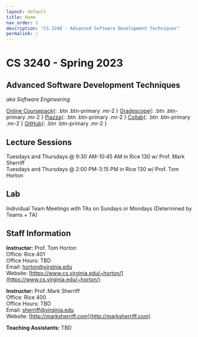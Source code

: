 ```yaml
---
layout: default
title: Home
nav_order: 1
description: "CS 3240 - Advanced Software Development Techniques"
permalink: /
---
```


# CS 3240 - Spring 2023
## Advanced Software Development Techniques
_aka Software Engineering_

[Online Coursepack](https://www.cs3240.org){: .btn  .btn-primary .mr-2 }
[Gradescope](https://www.gradescope.com/courses/480880){: .btn .btn-primary .mr-2  }
[Piazza](https://piazza.com/class/lcgef9rve851z3){: .btn .btn-primary .mr-2  }
[Collab](https://collab.its.virginia.edu/portal/site/2197cf3f-713c-4297-bfbc-1d6e65d94993/){: .btn .btn-primary .mr-2  }
[GitHub](https://github.com/uva-cs3240-s23){: .btn .btn-primary .mr-2  }

## Lecture Sessions
Tuesdays and Thursdays @ 9:30 AM-10:45 AM in Rice 130 w/ Prof. Mark Sherriff    
Tuesdays and Thursdays @ 2:00 PM-3:15 PM in Rice 130 w/ Prof. Tom Horton    

## Lab
Individual Team Meetings with TAs on Sundays or Mondays (Determined by Teams + TA) 

## Staff Information
__Instructor:__ Prof. Tom Horton    
Office: Rice 401  
Office Hours: TBD     
Email: [horton@virginia.edu](horton@virginia.edu)      
Website: [https://www.cs.virginia.edu/~horton/](https://www.cs.virginia.edu/~horton/) 

__Instructor:__ Prof. Mark Sherriff   
Office: Rice 400   
Office Hours: TBD    
Email: [sherriff@virginia.edu](mailto:sherriff@virginia.edu)    
Website: [http://marksherriff.com](http://marksherriff.com)    

__Teaching Assistants:__ TBD  